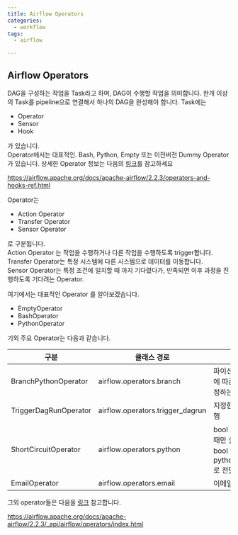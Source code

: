 ```yaml
---
title: Airflow Operators
categories:
  - workflow
tags: 
  - airflow

---
```


## Airflow Operators

DAG을 구성하는 작업을 Task라고 하며, DAG이 수행할 작업을 의미합니다. 한개 이상의 Task를 pipeline으로 연결해서 하나의 DAG을 완성해야 합니다.
Task에는 

-	Operator
-	Sensor
-	Hook

가 있습니다.  
Operator에서는 대표적인. Bash, Python, Empty 또는 이전버전 Dummy Operator가 있습니다. 
상세한 Operator 정보는 다음의 [링크](https://airflow.apache.org/docs/apache-airflow/2.2.3/operators-and-hooks-ref.html)를 참고하세요

<https://airflow.apache.org/docs/apache-airflow/2.2.3/operators-and-hooks-ref.html>

Operator는 

-	Action Operator 
-	Transfer Operator
-	Sensor Operator 

로 구분됩니다.   
Action Operator 는 작업을 수행하거나 다른 작업을 수행하도록 trigger합니다.  
Transfer Operator는 특정 시스템에 다른 시스템으로 데이터를 이동합니다.  
Sensor Operator는 특정 조건에 일치할 때 까지 기다렸다가, 만족되면 이후 과정을 진행하도록 기다려는 Operator. 

여기에서는 대표적인 Operator 를 알아보겠습니다.
-	EmptyOperator
-	BashOperator
-	PythonOperator

기외 주요 Operator는 다음과 같습니다.

| 구분 | 클래스 경로 |  설명 |
|---|---|---|
|BranchPythonOperator|airflow.operators.branch|파이션 실행결과에 따른 분기를 설정하는 Operator|
|TriggerDagRunOperator|airflow.operators.trigger_dagrun|지정한 dag을 실행 |
|ShortCircuitOperator|airflow.operators.python|bool 조건에 맞을 때만 실행 <br> bool 연산 로직은 python_callable로 전달|
|EmailOperator|airflow.operators.email|이메일 전송|


그외 operator들은 다음을 [링크](https://airflow.apache.org/docs/apache-airflow/2.2.3/_api/airflow/operators/index.html) 참고합니다.

<https://airflow.apache.org/docs/apache-airflow/2.2.3/_api/airflow/operators/index.html> 

